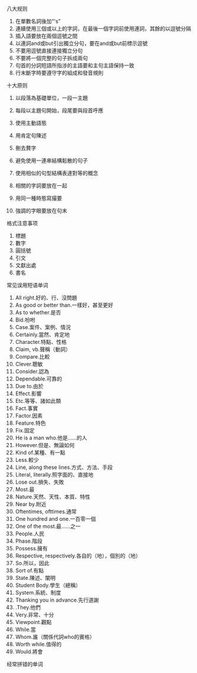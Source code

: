 八大规则

1. 在單數名詞後加“'s”
2. 連續使用三個或以上的字詞，在最後一個字詞前使用連詞，其餘的以逗號分隔
3. 插入語要放在兩個逗號之間
4. 以連詞and或but引出獨立分句，要在and或but前標示逗號
5. 不要用逗號直接連接獨立分句
6. 不要將一個完整的句子拆成兩句
7. 句首的分詞短語所指涉的主語要和主句主語保持一致
8. 行末斷字時要遵守字的組成和發音規則



十大原则

1. 以段落為基礎單位，一段一主題

2. 每段以主題句開始，段尾要與段首呼應

3. 使用主動語態

4. 用肯定句陳述

5. 刪去贅字

6. 避免使用一連串結構鬆散的句子

7. 使用相似的句型結構表達對等的概念

8. 相關的字詞要放在一起

9. 用同一種時態寫撮要

10. 強調的字眼要放在句末

    

格式注意事项

1. 標題
2. 數字
3. 圓括號
4. 引文
5. 文獻出處
6. 書名



常见误用短语单词

1. All right.好的、行、沒問題
2. As good or better than.一樣好，甚至更好
3. As to whether.是否
4. Bid.吩咐
5. Case.案件、案例、情況
6. Certainly.當然、肯定地
7. Character.特點、性格
8. Claim, vb.聲稱（動詞）
9. Compare.比較
10. Clever.聰敏
11. Consider.認為
12. Dependable.可靠的
13. Due to.由於
14. Effect.影響
15. Etc.等等、諸如此類
16. Fact.事實
17. Factor.因素
18. Feature.特色
19. Fix.固定
20. He is a man who.他是……的人
21. However.但是、無論如何
22. Kind of.某種、有一點
23. Less.較少
24. Line, along these lines.方式、方法、手段
25. Literal, literally.照字面的、直接地
26. Lose out.損失、失敗
27. Most.最
28. Nature.天然、天性、本質、特性
29. Near by.附近
30. Oftentimes, ofttimes.通常
31. One hundred and one.一百零一個
32. One of the most.最……之一
33. People.人民
34. Phase.階段
35. Possess.擁有
36. Respective, respectively.各自的（地），個別的（地）
37. So.所以，因此
38. Sort of.有點
39. State.陳述、闡明
40. Student Body.學生（總稱）
41. System.系統、制度
42. Thanking you in advance.先行道謝
43. .They.他們
44. Very.非常、十分
45. Viewpoint.觀點
46. While.當
47. Whom.誰（關係代詞who的賓格）
48. Worth while.值得的
49. Would.將會

经常拼错的单词

